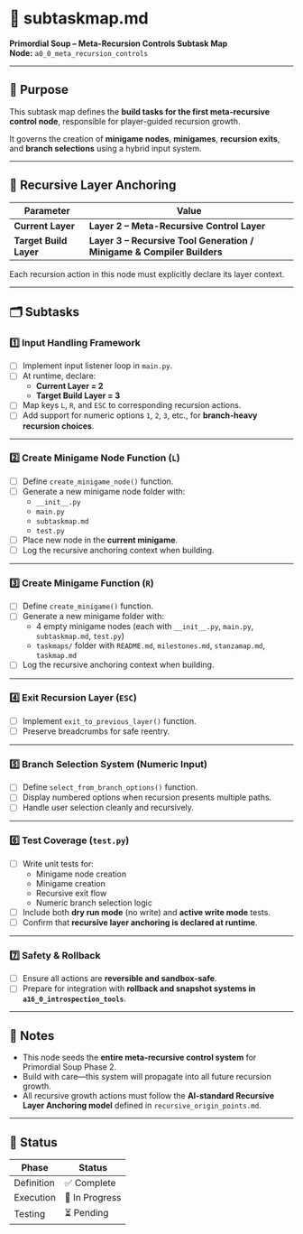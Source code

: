 # 🧩 subtaskmap.md  
**Primordial Soup – Meta-Recursion Controls Subtask Map**  
**Node:** `a0_0_meta_recursion_controls`

---

## 🔑 Purpose

This subtask map defines the **build tasks for the first meta-recursive control node**, responsible for player-guided recursion growth.

It governs the creation of **minigame nodes**, **minigames**, **recursion exits**, and **branch selections** using a hybrid input system.

---

## 🧭 Recursive Layer Anchoring

| Parameter | Value |
|-----------|--------|
| **Current Layer** | **Layer 2 – Meta-Recursive Control Layer** |
| **Target Build Layer** | **Layer 3 – Recursive Tool Generation / Minigame & Compiler Builders** |

Each recursion action in this node must explicitly declare its layer context.

---

## 🗂️ Subtasks

### **1️⃣ Input Handling Framework**

- [ ] Implement input listener loop in `main.py`.  
- [ ] At runtime, declare:  
    - **Current Layer = 2**  
    - **Target Build Layer = 3**  
- [ ] Map keys `L`, `R`, and `ESC` to corresponding recursion actions.  
- [ ] Add support for numeric options `1`, `2`, `3`, etc., for **branch-heavy recursion choices**.

---

### **2️⃣ Create Minigame Node Function (`L`)**

- [ ] Define `create_minigame_node()` function.  
- [ ] Generate a new minigame node folder with:  
    - `__init__.py`  
    - `main.py`  
    - `subtaskmap.md`  
    - `test.py`  
- [ ] Place new node in the **current minigame**.  
- [ ] Log the recursive anchoring context when building.

---

### **3️⃣ Create Minigame Function (`R`)**

- [ ] Define `create_minigame()` function.  
- [ ] Generate a new minigame folder with:  
    - 4 empty minigame nodes (each with `__init__.py`, `main.py`, `subtaskmap.md`, `test.py`)  
    - `taskmaps/` folder with `README.md`, `milestones.md`, `stanzamap.md`, `taskmap.md`  
- [ ] Log the recursive anchoring context when building.

---

### **4️⃣ Exit Recursion Layer (`ESC`)**

- [ ] Implement `exit_to_previous_layer()` function.  
- [ ] Preserve breadcrumbs for safe reentry.

---

### **5️⃣ Branch Selection System (Numeric Input)**

- [ ] Define `select_from_branch_options()` function.  
- [ ] Display numbered options when recursion presents multiple paths.  
- [ ] Handle user selection cleanly and recursively.

---

### **6️⃣ Test Coverage (`test.py`)**

- [ ] Write unit tests for:  
    - Minigame node creation  
    - Minigame creation  
    - Recursive exit flow  
    - Numeric branch selection logic  
- [ ] Include both **dry run mode** (no write) and **active write mode** tests.  
- [ ] Confirm that **recursive layer anchoring is declared at runtime**.

---

### **7️⃣ Safety & Rollback**

- [ ] Ensure all actions are **reversible and sandbox-safe**.  
- [ ] Prepare for integration with **rollback and snapshot systems in `a16_0_introspection_tools`**.

---

## 🧠 Notes

- This node seeds the **entire meta-recursive control system** for Primordial Soup Phase 2.  
- Build with care—this system will propagate into all future recursion growth.  
- All recursive growth actions must follow the **AI-standard Recursive Layer Anchoring model** defined in `recursive_origin_points.md`.

---

## 🚦 Status

| Phase | Status |
|--------|--------|
| Definition | ✅ Complete |
| Execution | 🚧 In Progress |
| Testing | ⏳ Pending |
